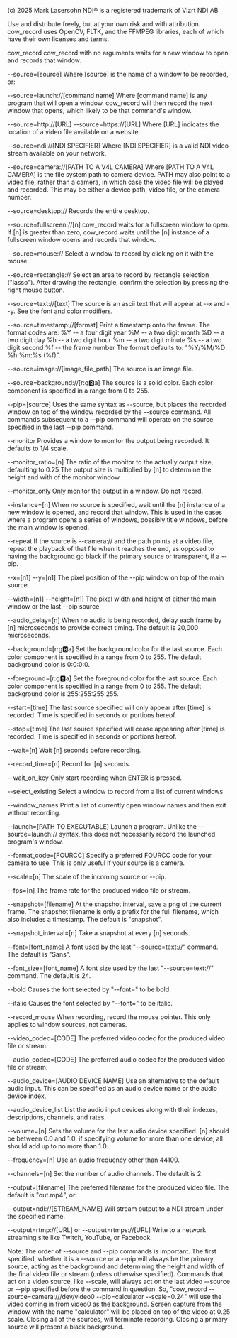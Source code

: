 (c) 2025 Mark Lasersohn
NDI® is a registered trademark of Vizrt NDI AB

Use and distribute freely, but at your own risk and with attribution. cow_record uses 
OpenCV, FLTK, and the FFMPEG libraries, each of which have their own licenses and terms. 

cow_record
	cow_record with no arguments waits for a new window to open and records that window.

--source=[source]
	Where [source] is the name of a window to be recorded, or:

 --source=launch://[command name]
		Where [command name] is any program that will open a window.
		cow_record will then record the next window that opens, which likely to be that command's window.

 --source=http://[URL]
 --source=https://[URL]
		Where [URL] indicates the location of a video file available on a website.

 --source=ndi://[NDI SPECIFIER]
		Where [NDI SPECIFIER] is a valid NDI video stream available on your network.

 --source=camera://[PATH TO A V4L CAMERA]
		Where [PATH TO A V4L CAMERA] is the file system path to camera device. PATH may also
		point to a video file, rather than a camera, in which case the video file will be played
		and recorded. This may be either a device path, video file, or the camera number.

 --source=desktop://
		Records the entire desktop.

 --source=fullscreen://[n]
		cow_record waits for a fullscreen window to open. If [n] is greater than zero,
		cow_record waits until the [n] instance of a fullscreen window opens and records that window.

 --source=mouse://
		Select a window to record by clicking on it with the mouse.

 --source=rectangle://
		Select an area to record by rectangle selection ("lasso"). After drawing the rectangle,
		confirm the selection by pressing the right mouse button.

 --source=text://[text]
		The source is an ascii text that will appear at --x and --y. See the font and color modifiers.

 --source=timestamp://[format]
		Print a timestamp onto the frame. The format codes are:
			%Y -- a four digit year
			%M -- a two digit month
			%D -- a two digit day
			%h -- a two digit hour
			%m -- a two digit minute
			%s -- a two digit second
			%f -- the frame number
		The format defaults to: "%Y/%M/%D %h:%m:%s (%f)".

 --source=image://[image_file_path]
		The source is an image file.

 --source=background://[r:g:b:a]
		The source is a solid color. Each color component is specified in a range from 0 to 255.

--pip=[source]
	Uses the same syntax as --source, but places the recorded window on top of the window recorded
	by the --source command. All commands subsequent to a --pip command will operate on the source
	specified in the last --pip command.

--monitor
	Provides a window to monitor the output being recorded. It defaults to 1/4 scale.

--monitor_ratio=[n]
	The ratio of the monitor to the actually output size, defaulting to 0.25
	The output size is multiplied by [n] to determine the height and with of
	the monitor window.

--monitor_only
	Only monitor the output in a window. Do not record.

--instance=[n]
	When no source is specified, wait until the [n] instance of a new window is opened, and record
	that window. This is used in the cases where a program opens a series of windows, possibly title windows,
	before the main window is opened.

--repeat
	If the source is --camera:// and the path points at a video file, repeat the playback of that
	file when it reaches the end, as opposed to having the background go black if the primary source
	or transparent, if a --pip.

--x=[n1] --y=[n1]
	The pixel position of the --pip window on top of the main source.

--width=[n1] --height=[n1]
	The pixel width and height of either the main window or the last --pip source

--audio_delay=[n]
	When no audio is being recorded, delay each frame by [n] microseconds to provide correct timing.
	The default is 20,000 microseconds.

--background=[r:g:b:a]
	Set the background color for the last source. Each color component is specified in a range from 0 to 255.
	The default background color is 0:0:0:0.

--foreground=[r:g:b:a]
	Set the foreground color for the last source. Each color component is specified in a range from 0 to 255.
	The default background color is 255:255:255:255.

--start=[time]
	The last source specified will only appear after [time] is recorded. Time is specified in seconds or portions
	hereof.

--stop=[time]
	The last source specified will cease appearing after [time] is recorded. Time is specified in seconds or portions
	hereof.

--wait=[n]
	Wait [n] seconds before recording.

--record_time=[n]
	Record for [n] seconds.

--wait_on_key
	Only start recording when ENTER is pressed.

--select_existing
	Select a window to record from a list of current windows.

--window_names
	Print a list of currently open window names and then exit without recording.

--launch=[PATH TO EXECUTABLE]
	Launch a program. Unlike the --source=launch:// syntax, this does not necessarily
	record the launched program's window.

--format_code=[FOURCC]
	Specify a preferred FOURCC code for your camera to use. This is only useful if your source is a camera.

--scale=[n]
	The scale of the incoming source or --pip.

--fps=[n]
	The frame rate for the produced video file or stream.

--snapshot=[filename]
	At the snapshot interval, save a png of the current frame. The snapshot filename is
	only a prefix for the full filename, which also includes a timestamp. The default is
	"snapshot".

--snapshot_interval=[n]
	Take a snapshot at every [n] seconds.

--font=[font_name]
	A font used by the last "--source=text://" command. The default is "Sans".

--font_size=[font_name]
	A font size used by the last "--source=text://" command. The default is 24.

--bold
	Causes the font selected by "--font=" to be bold.

--italic
	Causes the font selected by "--font=" to be italic.

--record_mouse
	When recording, record the mouse pointer. This only applies to window sources, not cameras.

--video_codec=[CODE]
	The preferred video codec for the produced video file or stream.

--audio_codec=[CODE]
	The preferred audio codec for the produced video file or stream.

--audio_device=[AUDIO DEVICE NAME]
	Use an alternative to the default audio input. This can be specified as an audio device name
	or the audio device index.

--audio_device_list
	List the audio input devices along with their indexes, descriptions, channels, and rates.

--volume=[n]
	Sets the volume for the last audio device specified. [n] should be between 0.0 and 1.0.
	if specifying volume for more than one device, all should add up to no more than 1.0.

--frequency=[n]
	Use an audio frequency other than 44100.

--channels=[n]
	Set the number of audio channels. The default is 2.

--output=[filename]
	The preferred filename for the produced video file. The default is "out.mp4", or:

  --output=ndi://[STREAM_NAME]
		Will stream output to a NDI stream under the specified name.

  --output=rtmp://[URL] or --output=rtmps://[URL]
		Write to a network streaming site like Twitch, YouTube, or Facebook.

Note: The order of --source and --pip commands is important. The first specified, whether it is
a --source or a --pip will always be the primary source, acting as the background and determining
the height and width of the final video file or stream (unless otherwise specified). Commands that
act on a video source, like --scale, will always act on the last video --source or --pip specified
before the command in question. So, "cow_record --source=camera:///dev/video0 --pip=calculator --scale=0.24"
will use the video coming in from video0 as the background. Screen capture from the window with the name
"calculator" will be placed on top of the video at 0.25 scale. Closing all of the sources, will
terminate recording. Closing a primary source will present a black background.
